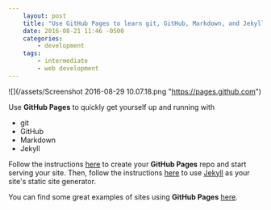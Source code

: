 ```yaml
---
    layout: post
    title: "Use GitHub Pages to learn git, GitHub, Markdown, and Jekyll"
    date: 2016-08-21 11:46 -0500
    categories:
        - development
    tags:
        - intermediate
        - web development
---
```


![](/assets/Screenshot 2016-08-29 10.07.18.png "https://pages.github.com")

Use **GitHub Pages** to quickly get yourself up and running with

- git
- GitHub
- Markdown
- Jekyll

Follow the instructions [here][gh-pages] to create your **GitHub Pages** repo and start serving your site. Then, follow the instructions [here][gh-pages+jekyll] to use [Jekyll][jekyll.com] as your site's static site generator.

You can find some great examples of sites using **GitHub Pages**  [here][ex-gh-pages].

[wp.com]: http://wordpress.com
[wp.org]: http://wordpress.org
[wp-github]: https://github.com/WordPress/WordPress
[gh-pages]: https://pages.github.com/
[gh-pages+jekyll]: https://help.github.com/articles/setting-up-your-github-pages-site-locally-with-jekyll/
[jekyll.com]: http://jekyllrb.com
[github.com]: https://github.com
[zazazack.github.io-repo]: https://github.com/zazazack/zazazack.github.io
[atom.com]: https://atom.io
[ex-gh-pages]: https://github.com/showcases/github-pages-examples
